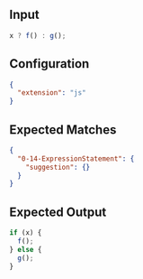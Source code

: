 
## Input
```javascript input
x ? f() : g();
```

## Configuration
```json configuration
{
  "extension": "js"
}
```

## Expected Matches
```json expected matches
{
  "0-14-ExpressionStatement": {
    "suggestion": {}
  }
}
```

## Expected Output
```javascript expected output
if (x) {
  f();
} else {
  g();
}
```
